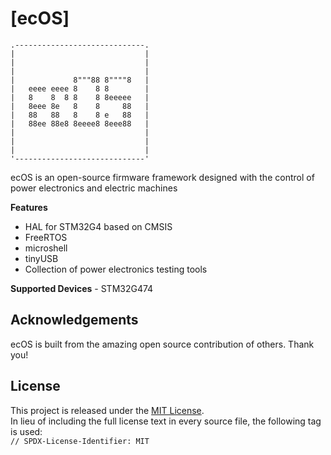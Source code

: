 # [ecOS]
```
.-----------------------------.
|                             |
|                             |
|                             |
|             8"""88 8""""8   |
|   eeee eeee 8    8 8        |
|   8    8  8 8    8 8eeeee   |
|   8eee 8e   8    8     88   |
|   88   88   8    8 e   88   |
|   88ee 88e8 8eeee8 8eee88   |
|                             |
|                             |
|                             |
'-----------------------------'
```

ecOS is an open-source firmware framework designed with the control of power electronics and electric machines

**Features**
- HAL for STM32G4 based on CMSIS
- FreeRTOS
- microshell
- tinyUSB
- Collection of power electronics testing tools

**Supported Devices** - STM32G474

## Acknowledgements
ecOS is built from the amazing open source contribution of others. Thank you!

## License
This project is released under the [MIT License](https://opensource.org/license/mit/).  
In lieu of including the full license text in every source file, the following tag is used:  
`// SPDX-License-Identifier: MIT`  
